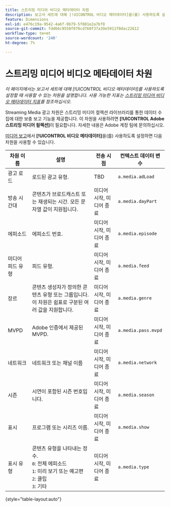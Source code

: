 ```yaml
---
title: 스트리밍 미디어 비디오 메타데이터 차원
description: 보고서 세트에 대해 [!UICONTROL 비디오 메타데이터]을(를) 사용하도록 설정하는 경우 사용할 수 있는 차원입니다.
feature: Dimensions
exl-id: e476c19a-9542-4a6f-9b79-5f801e2a7bf8
source-git-commit: fdd66c9558f070cd760f37a39e5911f0dac22612
workflow-type: tm+mt
source-wordcount: '240'
ht-degree: 7%

---
```


# 스트리밍 미디어 비디오 메타데이터 차원

*이 페이지에서는 보고서 세트에 대해 [!UICONTROL 비디오 메타데이터]를 사용하도록 설정할 때 사용할 수 있는 차원을 설명합니다. 사용 가능한 지표는 [스트리밍 미디어 비디오 메타데이터 지표](../metrics/sm-video-metadata.md)를 참조하십시오.*

Streaming Media 광고 차원은 스트리밍 미디어 컬렉션 라이브러리를 통한 데이터 수집에 대한 보충 보고 기능을 제공합니다. 이 차원을 사용하려면 **[!UICONTROL Adobe 스트리밍 미디어 컬렉션]**&#x200B;이 필요합니다. 자세한 내용은 Adobe 계정 팀에 문의하십시오.

[미디어 보고](/help/admin/admin/c-manage-report-suites/c-edit-report-suites/media-management.md)에서 **[!UICONTROL 비디오 메타데이터]**&#x200B;을(를) 사용하도록 설정하면 다음 차원을 사용할 수 있습니다.

| 차원 이름 | 설명 | 전송 시점 | 컨텍스트 데이터 변수 |
| --- | --- | --- | --- |
| 광고 로드 | 로드된 광고 유형. | TBD | `a.media.adLoad` |
| 방송 시간대 | 콘텐츠가 브로드캐스트 또는 재생되는 시간. 모든 문자열 값이 지원됩니다. | 미디어 시작, 미디어 종료 | `a.media.dayPart` |
| 에피소드 | 에피소드 번호. | 미디어 시작, 미디어 종료 | `a.media.episode` |
| 미디어 피드 유형 | 피드 유형. | 미디어 시작, 미디어 종료 | `a.media.feed` |
| 장르 | 콘텐츠 생성자가 정의한 콘텐츠 유형 또는 그룹입니다. 이 차원은 쉼표로 구분된 여러 값을 지원합니다. | 미디어 시작, 미디어 종료 | `a.media.genre` |
| MVPD | Adobe 인증에서 제공된 MVPD. | 미디어 시작, 미디어 종료 | `a.media.pass.mvpd` |
| 네트워크 | 네트워크 또는 채널 이름 | 미디어 시작, 미디어 종료 | `a.media.network` |
| 시즌 | 시연이 포함된 시즌 번호입니다. | 미디어 시작, 미디어 종료 | `a.media.season` |
| 표시 | 프로그램 또는 시리즈 이름. | 미디어 시작, 미디어 종료 | `a.media.show` |
| 표시 유형 | 콘텐츠 유형을 나타내는 정수.<br>`0`: 전체 에피소드<br>`1`: 미리 보기 또는 예고편<br>`2`: 클립<br>`3`: 기타 | 미디어 시작, 미디어 종료 | `a.media.type` |

{style="table-layout:auto"}
